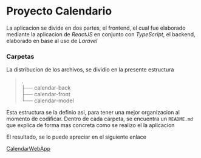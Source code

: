 # Proyecto Calendario

La aplicacion se divide en dos partes, el frontend, el cual fue elaborado mediante la aplicacion de _ReactJS_ en conjunto con _TypeScript_, el backend, elaborado en base al uso de _Laravel_

### Carpetas
La distribucion de los archivos, se dividio en la presente estructura

>.   
├── calendar-back   
├── calendar-front  
└── calendar-model  

Esta estructura se la definio asi, para tener una mejor organizacion al momento de codificar. Dentro de cada carpeta, se encuentra un `README.md` que explica de forma mas concreta como se realizo el la aplicacion

El resultado, se lo puede apreciar en el siguiente enlace

[CalendarWebApp](https://calendar-webapp.herokuapp.com/)